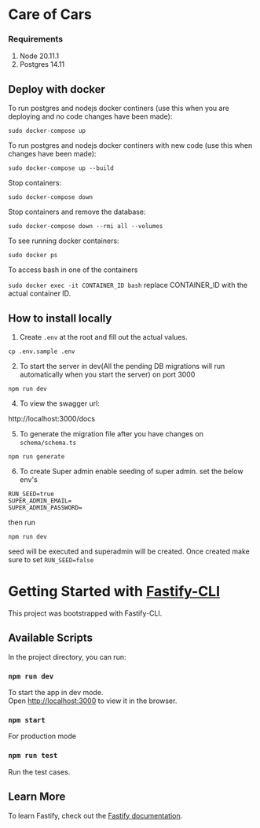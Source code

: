 # Care of Cars

### Requirements

1. Node 20.11.1
2. Postgres 14.11

## Deploy with docker

To run postgres and nodejs docker continers (use this when you are deploying and no code changes have been made):

`sudo docker-compose up`

To run postgres and nodejs docker continers with new code (use this when changes have been made):

`sudo docker-compose up --build`

Stop containers:

`sudo docker-compose down`

Stop containers and remove the database:

`sudo docker-compose down --rmi all --volumes`

To see running docker containers:

`sudo docker ps`

To access bash in one of the containers

`sudo docker exec -it CONTAINER_ID bash` replace CONTAINER_ID with the actual container ID.

## How to install locally

1. Create `.env` at the root and fill out the actual values.

```
cp .env.sample .env
```

2. To start the server in dev(All the pending DB migrations will run automatically when you start the server)
   on port 3000

```
npm run dev
```

4. To view the swagger url:

http://localhost:3000/docs

5. To generate the migration file after you have changes on `schema/schema.ts`

```
npm run generate
```

6. To create Super admin enable seeding of super admin. set the below env's

```
RUN_SEED=true
SUPER_ADMIN_EMAIL=
SUPER_ADMIN_PASSWORD=
```

then run

```
npm run dev
```

seed will be executed and superadmin will be created. Once created make sure to set `RUN_SEED=false`

# Getting Started with [Fastify-CLI](https://www.npmjs.com/package/fastify-cli)

This project was bootstrapped with Fastify-CLI.

## Available Scripts

In the project directory, you can run:

### `npm run dev`

To start the app in dev mode.\
Open [http://localhost:3000](http://localhost:3000) to view it in the browser.

### `npm start`

For production mode

### `npm run test`

Run the test cases.

## Learn More

To learn Fastify, check out the [Fastify documentation](https://fastify.dev/docs/latest/).
